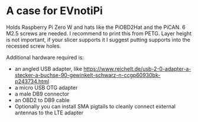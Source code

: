 # A case for EVnotiPi

Holds Raspberry Pi Zero W and hats like the PiOBD2Hat and the PiCAN. 6 M2.5 screws are needed.
I recommend to print this from PETG. Layer height is not important, if your slicer supports
it I suggest putting supports into the recessed screw holes.

Additional hardware required is:
- an angled USB adapter, like https://www.reichelt.de/usb-2-0-adapter-a-stecker-a-buchse-90-gewinkelt-schwarz-n-ccgp60930bk-p243734.html
- a micro USB OTG adapter
- a male DB9 connector
- an OBD2 to DB9 cable
- Optionally you can install SMA pigtails to cleanly connect external antennas to the LTE adapter

